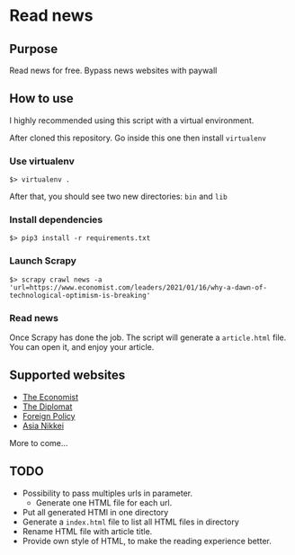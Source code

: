 # Read news

## Purpose
Read news for free. Bypass news websites with paywall

## How to use
I highly recommended using this script with a virtual environment.

After cloned this repository. Go inside this one then install `virtualenv`

### Use virtualenv
```shell
$> virtualenv .
```
After that, you should see two new directories: `bin` and `lib`

### Install dependencies
```shell
$> pip3 install -r requirements.txt
```

### Launch Scrapy
```shell
$> scrapy crawl news -a 'url=https://www.economist.com/leaders/2021/01/16/why-a-dawn-of-technological-optimism-is-breaking'
```

### Read news
Once Scrapy has done the job. The script will generate a `article.html` file. You can open it, and enjoy your article. 

## Supported websites
* [The Economist](https://www.economist.com)
* [The Diplomat](https://thediplomat.com)
* [Foreign Policy](https://foreignpolicy.com)
* [Asia Nikkei](https://asia.nikkei.com)

More to come...

## TODO
* Possibility to pass multiples urls in parameter.
  * Generate one HTML file for each url.
* Put all generated HTMl in one directory
* Generate a `index.html` file to list all HTML files in directory
* Rename HTML file with article title.
* Provide own style of HTML, to make the reading experience better.
